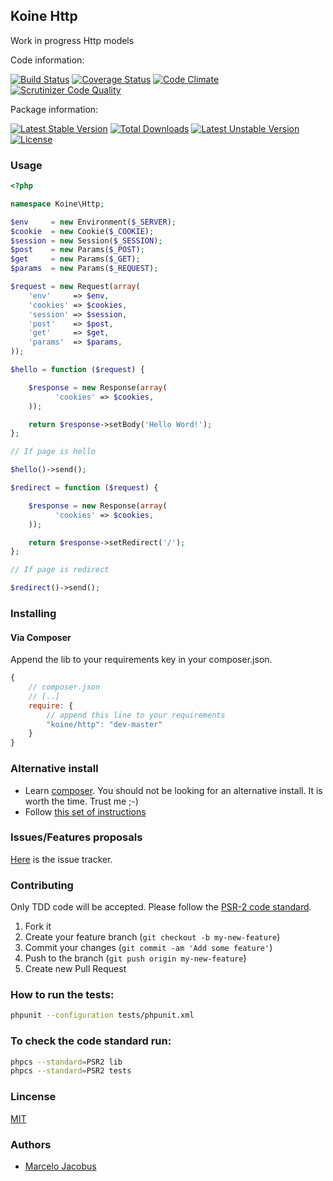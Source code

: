 Koine Http
-----------------

Work in progress Http models

Code information:

[![Build Status](https://travis-ci.org/koinephp/Http.png?branch=master)](https://travis-ci.org/koinephp/Http)
[![Coverage Status](https://coveralls.io/repos/koinephp/Http/badge.png?branch=master)](https://coveralls.io/r/koinephp/Http?branch=master)
[![Code Climate](https://codeclimate.com/github/koinephp/Http.png)](https://codeclimate.com/github/koinephp/Http)
[![Scrutinizer Code Quality](https://scrutinizer-ci.com/g/koinephp/Http/badges/quality-score.png?b=master)](https://scrutinizer-ci.com/g/koinephp/Http/?branch=master)

Package information:

[![Latest Stable Version](https://poser.pugx.org/koine/http/v/stable.svg)](https://packagist.org/packages/koine/http)
[![Total Downloads](https://poser.pugx.org/koine/http/downloads.svg)](https://packagist.org/packages/koine/http)
[![Latest Unstable Version](https://poser.pugx.org/koine/http/v/unstable.svg)](https://packagist.org/packages/koine/http)
[![License](https://poser.pugx.org/koine/http/license.svg)](https://packagist.org/packages/koine/http)

### Usage

```php
<?php

namespace Koine\Http;

$env     = new Environment($_SERVER);
$cookie  = new Cookie($_COOKIE);
$session = new Session($_SESSION);
$post    = new Params($_POST);
$get     = new Params($_GET);
$params  = new Params($_REQUEST);

$request = new Request(array(
    'env'     => $env,
    'cookies' => $cookies,
    'session' => $session,
    'post'    => $post,
    'get'     => $get,
    'params'  => $params,
));

$hello = function ($request) {

    $response = new Response(array(
          'cookies' => $cookies,
    ));

    return $response->setBody('Hello Word!');
};

// If page is hello

$hello()->send();

$redirect = function ($request) {

    $response = new Response(array(
          'cookies' => $cookies,
    ));

    return $response->setRedirect('/');
};

// If page is redirect

$redirect()->send();

```

### Installing

#### Via Composer
Append the lib to your requirements key in your composer.json.

```javascript
{
    // composer.json
    // [..]
    require: {
        // append this line to your requirements
        "koine/http": "dev-master"
    }
}
```

### Alternative install
- Learn [composer](https://getcomposer.org). You should not be looking for an alternative install. It is worth the time. Trust me ;-)
- Follow [this set of instructions](#installing-via-composer)

### Issues/Features proposals

[Here](https://github.com/koinephp/http/issues) is the issue tracker.

### Contributing

Only TDD code will be accepted. Please follow the [PSR-2 code standard](https://github.com/php-fig/fig-standards/blob/master/accepted/PSR-2-coding-style-guide.md).

1. Fork it
2. Create your feature branch (`git checkout -b my-new-feature`)
3. Commit your changes (`git commit -am 'Add some feature'`)
4. Push to the branch (`git push origin my-new-feature`)
5. Create new Pull Request

### How to run the tests:

```bash
phpunit --configuration tests/phpunit.xml
```

### To check the code standard run:

```bash
phpcs --standard=PSR2 lib
phpcs --standard=PSR2 tests
```

### Lincense
[MIT](MIT-LICENSE)

### Authors

- [Marcelo Jacobus](https://github.com/mjacobus)
